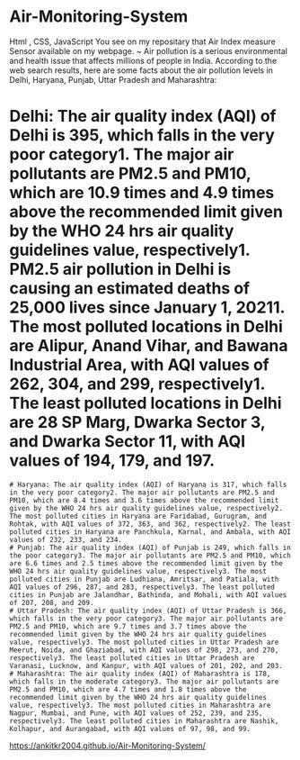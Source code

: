 # Air-Monitoring-System
Html , CSS, JavaScript 
You see on my repositary that Air Index measure Sensor available on my webpage.
~ Air pollution is a serious environmental and health issue that affects millions of people in India. According to the web search results, here are some facts about the air pollution levels in Delhi, Haryana, Punjab, Uttar Pradesh and Maharashtra:
  # Delhi: The air quality index (AQI) of Delhi is 395, which falls in the very poor category1. The major air pollutants are PM2.5 and PM10, which are 10.9 times and 4.9 times above the recommended limit given by the WHO 24 hrs air quality guidelines value, respectively1. PM2.5 air pollution in Delhi is causing an estimated deaths of 25,000 lives since January 1, 20211. The most polluted locations in Delhi are Alipur, Anand Vihar, and Bawana Industrial Area, with AQI values of 262, 304, and 299, respectively1. The least polluted locations in Delhi are 28 SP Marg, Dwarka Sector 3, and Dwarka Sector 11, with AQI values of 194, 179, and 197.
	# Haryana: The air quality index (AQI) of Haryana is 317, which falls in the very poor category2. The major air pollutants are PM2.5 and PM10, which are 8.4 times and 3.6 times above the recommended limit given by the WHO 24 hrs air quality guidelines value, respectively2. The most polluted cities in Haryana are Faridabad, Gurugram, and Rohtak, with AQI values of 372, 363, and 362, respectively2. The least polluted cities in Haryana are Panchkula, Karnal, and Ambala, with AQI values of 232, 233, and 234.
	# Punjab: The air quality index (AQI) of Punjab is 249, which falls in the poor category3. The major air pollutants are PM2.5 and PM10, which are 6.6 times and 2.5 times above the recommended limit given by the WHO 24 hrs air quality guidelines value, respectively3. The most polluted cities in Punjab are Ludhiana, Amritsar, and Patiala, with AQI values of 296, 287, and 283, respectively3. The least polluted cities in Punjab are Jalandhar, Bathinda, and Mohali, with AQI values of 207, 208, and 209.
	# Uttar Pradesh: The air quality index (AQI) of Uttar Pradesh is 366, which falls in the very poor category3. The major air pollutants are PM2.5 and PM10, which are 9.7 times and 3.7 times above the recommended limit given by the WHO 24 hrs air quality guidelines value, respectively3. The most polluted cities in Uttar Pradesh are Meerut, Noida, and Ghaziabad, with AQI values of 298, 273, and 270, respectively3. The least polluted cities in Uttar Pradesh are Varanasi, Lucknow, and Kanpur, with AQI values of 201, 202, and 203.
	# Maharashtra: The air quality index (AQI) of Maharashtra is 178, which falls in the moderate category3. The major air pollutants are PM2.5 and PM10, which are 4.7 times and 1.8 times above the recommended limit given by the WHO 24 hrs air quality guidelines value, respectively3. The most polluted cities in Maharashtra are Nagpur, Mumbai, and Pune, with AQI values of 252, 239, and 235, respectively3. The least polluted cities in Maharashtra are Nashik, Kolhapur, and Aurangabad, with AQI values of 97, 98, and 99.
	
https://ankitkr2004.github.io/Air-Monitoring-System/
